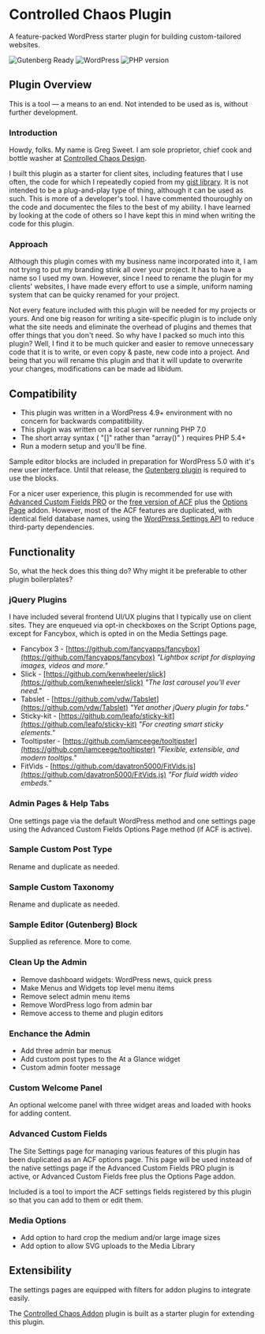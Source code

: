 # Controlled Chaos Plugin

A feature-packed WordPress starter plugin for building custom-tailored websites.

![Gutenberg Ready](https://img.shields.io/badge/Gutenberg-ready-blue.svg)
![WordPress](https://img.shields.io/wordpress/v/akismet.svg?style=flat-square)
![PHP version](https://img.shields.io/php-eye/symfony/symfony.svg?style=flat-square)

## Plugin Overview

This is a tool — a means to an end. Not intended to be used as is, without further development.

### Introduction

Howdy, folks. My name is Greg Sweet. I am sole proprietor, chief cook and bottle washer at [Controlled Chaos Design](http://ccdzine.com/).

I built this plugin as a starter for client sites, including features that I use often, the code for which I repeatedly copied from my [gist library](https://gist.github.com/ControlledChaos). It is not intended to be a plug-and-play type of thing, although it can be used as such. This is more of a developer's tool. I have commented thouroughly on the code and documentec the files to the best of my ability. I have learned by looking at the code of others so I have kept this in mind when writing the code for this plugin.

### Approach

Although this plugin comes with my business name incorporated into it, I am not trying to put my branding stink all over your project. It has to have a name so I used my own. However, since I need to rename the plugin for my clients' websites, I have made every effort to use a simple, uniform naming system that can be quicky renamed for your project.

Not every feature included with this plugin will be needed for my projects or yours. And one big reason for writing a site-specific plugin is to include only what the site needs and eliminate the overhead of plugins and themes that offer things that you don't need. So why have I packed so much into this plugin? Well, I find it to be much quicker and easier to remove unnecessary code that it is to write, or even copy & paste, new code into a project. And being that you will rename this plugin and that it will update to overwrite your changes, modifications can be made ad libidum.

## Compatibility

* This plugin was written in a WordPress 4.9+ environment with no concern for backwards compatitbility.
* This plugin was written on a local server running PHP 7.0
* The short array syntax ( "[]" rather than "array()" ) requires PHP 5.4+
* Run a modern setup and you'll be fine.

Sample editor blocks are included in preparation for WordPress 5.0 with it's new user interface. Until that release, the [Gutenberg plugin](https://wordpress.org/plugins/gutenberg/) is required to use the blocks.

For a nicer user experience, this plugin is recommended for use with [Advanced Custom Fields PRO](https://www.advancedcustomfields.com/pro/) or the [free version of ACF](https://wordpress.org/plugins/advanced-custom-fields/) plus the [Options Page](https://www.advancedcustomfields.com/add-ons/options-page/) addon. However, most of the ACF features are duplicated, with identical field database names, using the [WordPress Settings API](https://developer.wordpress.org/plugins/settings/settings-api/) to reduce third-party dependencies.

## Functionality

So, what the heck does this thing do? Why might it be preferable to other plugin boilerplates?

### jQuery Plugins

I have included several frontend UI/UX plugins that I typically use on client sites. They are enqueued via opt-in checkboxes on the Script Options page, except for Fancybox, which is opted in on the Media Settings page.

* Fancybox 3 - [https://github.com/fancyapps/fancybox](https://github.com/fancyapps/fancybox)
  *"Lightbox script for displaying images, videos and more."*
* Slick - [https://github.com/kenwheeler/slick](https://github.com/kenwheeler/slick)
  *"The last carousel you'll ever need."*
* Tabslet - [https://github.com/vdw/Tabslet](https://github.com/vdw/Tabslet)
  *"Yet another jQuery plugin for tabs."*
* Sticky-kit - [https://github.com/leafo/sticky-kit](https://github.com/leafo/sticky-kit)
  *"For creating smart sticky elements."*
* Tooltipster - [https://github.com/iamceege/tooltipster](https://github.com/iamceege/tooltipster)
  *"Flexible, extensible, and modern tooltips."*
* FitVids - [https://github.com/davatron5000/FitVids.js](https://github.com/davatron5000/FitVids.js)
  *"For fluid width video embeds."*

### Admin Pages & Help Tabs

One settings page via the default WordPress method and one settings page using the Advanced Custom Fields Options Page method (if ACF is active).

### Sample Custom Post Type

Rename and duplicate as needed.

### Sample Custom Taxonomy

Rename and duplicate as needed.

### Sample Editor (Gutenberg) Block

Supplied as reference. More to come.

### Clean Up the Admin

* Remove dashboard widgets: WordPress news, quick press
* Make Menus and Widgets top level menu items
* Remove select admin menu items
* Remove WordPress logo from admin bar
* Remove access to theme and plugin editors

### Enchance the Admin

* Add three admin bar menus
* Add custom post types to the At a Glance widget
* Custom admin footer message

### Custom Welcome Panel

An optional welcome panel with three widget areas and loaded with hooks for adding content.

### Advanced Custom Fields

The Site Settings page for managing various features of this plugin has been duplicated as an ACF options page. This page will be used instead of the native settings page if the Advanced Custom Fields PRO plugin is active, or Advanced Custom Fields free plus the Options Page addon.

Included is a tool to import the ACF settings fields registered by this plugin so that you can add to them or edit them.

### Media Options

* Add option to hard crop the medium and/or large image sizes
* Add option to allow SVG uploads to the Media Library

## Extensibility

The settings pages are equipped with filters for addon plugins to integrate easily.

The [Controlled Chaos Addon](https://github.com/ControlledChaos/controlled-chaos-addon) plugin is built as a starter plugin for extending this plugin.